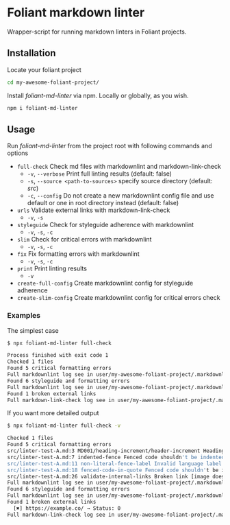 # Foliant markdown linter

Wrapper-script for running markdown linters in Foliant projects.

## Installation

Locate your foliant project

```bash
cd my-awesome-foliant-project/
```

Install _foliant-md-linter_ via npm. Locally or globally, as you wish.

```bash
npm i foliant-md-linter
```

## Usage

Run _foliant-md-linter_ from the project root with following commands and options

- `full-check` Check md files with markdownlint and markdown-link-check
    - `-v`, `--verbose` Print full linting results (default: false)
    - `-s`, `--source <path-to-sources>` specify source directory (default: _src_)
    - `-c`, `--config` Do not create a new markdownlint config file and use default or one in root directory instead (default: false)
- `urls` Validate external links with markdown-link-check
    - `-v`, `-s`
- `styleguide` Check for styleguide adherence with markdownlint
    - `-v`, `-s`, `-c`
- `slim` Check for critical errors with markdownlint
  - `-v`, `-s`, `-c`
- `fix` Fix formatting errors with markdownlint
  - `-v`, `-s`, `-c`
- `print` Print linting results
    - `-v`
- `create-full-config` Create markdownlint config for styleguide adherence
- `create-slim-config` Create markdownlint config for critical errors check

### Examples

The simplest case

```bash
$ npx foliant-md-linter full-check

Process finished with exit code 1
Checked 1 files
Found 5 critical formatting errors
Full markdownlint log see in user/my-awesome-foliant-project/.markdownlint_slim.log
Found 6 styleguide and formatting errors
Full markdownlint log see in user/my-awesome-foliant-project/.markdownlint_full.log
Found 1 broken external links
Full markdown-link-check log see in user/my-awesome-foliant-project/.markdownlinkcheck.log
```

If you want more detailed output

```bash
$ npx foliant-md-linter full-check -v

Checked 1 files
Found 5 critical formatting errors
src/linter-test-A.md:3 MD001/heading-increment/header-increment Heading levels should only increment by one level at a time [Expected: h2; Actual: h3] 
src/linter-test-A.md:7 indented-fence Fenced code shouldn't be indented by 1 to 3 spaces [Context: \"   ```bash\"]
src/linter-test-A.md:11 non-literal-fence-label Invalid language label in fenced code block
src/linter-test-A.md:18 fenced-code-in-quote Fenced code shouldn't be in quote
src/linter-test-A.md:26 validate-internal-links Broken link [image does not exist] [Context: "/red-circle.png"]
Full markdownlint log see in user/my-awesome-foliant-project/.markdownlint_slim.log
Found 6 styleguide and formatting errors
Full markdownlint log see in user/my-awesome-foliant-project/.markdownlint_full.log
Found 1 broken external links
  [✖] https://example.co/ → Status: 0
Full markdown-link-check log see in user/my-awesome-foliant-project/.markdownlinkcheck.log
```
